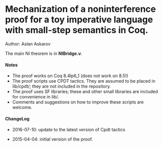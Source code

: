 # Mechanization of a noninterference proof for a toy imperative language with small-step semantics in Coq.

Author: Aslan Askarov

The main NI theorem is in **NIBridge.v**.

#### Notes
* The proof works on Coq 8.4lp6_1 (does not work on 8.5!)
* The proof scripts use CPDT tactics. They are assumed to be placed in lib/cpdt/; they are not included in the repository.
* The proof uses SF libraries; these and other small libraries are included for convenience in lib/.
* Comments and suggestions on how to improve these scripts are welcome.

#### ChangeLog

* 2016-07-10: update to the latest version of Cpdt tactics

* 2015-04-04: initial version of the proof.
